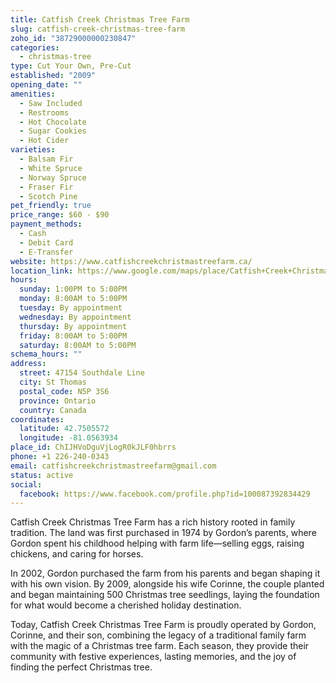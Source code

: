 ```yaml
---
title: Catfish Creek Christmas Tree Farm
slug: catfish-creek-christmas-tree-farm
zoho_id: "38729000000230847"
categories:
  - christmas-tree
type: Cut Your Own, Pre-Cut
established: "2009"
opening_date: ""
amenities:
  - Saw Included
  - Restrooms
  - Hot Chocolate
  - Sugar Cookies
  - Hot Cider
varieties:
  - Balsam Fir
  - White Spruce
  - Norway Spruce
  - Fraser Fir
  - Scotch Pine
pet_friendly: true
price_range: $60 - $90
payment_methods:
  - Cash
  - Debit Card
  - E-Transfer
website: https://www.catfishcreekchristmastreefarm.ca/
location_link: https://www.google.com/maps/place/Catfish+Creek+Christmas+Tree+Farm/@42.750557199999996,-81.05639339999999,14z/data=!4m8!1m2!2m1!1sCatfish+Creek+Christmas+Tree+Farm!3m4!1s0x882e63e582035a1d:0xbbae5b48174b42d2!8m2!3d42.750557199999996!4d-81.05639339999999
hours:
  sunday: 1:00PM to 5:00PM
  monday: 8:00AM to 5:00PM
  tuesday: By appointment
  wednesday: By appointment
  thursday: By appointment
  friday: 8:00AM to 5:00PM
  saturday: 8:00AM to 5:00PM
schema_hours: ""
address:
  street: 47154 Southdale Line
  city: St Thomas
  postal_code: N5P 3S6
  province: Ontario
  country: Canada
coordinates:
  latitude: 42.7505572
  longitude: -81.0563934
place_id: ChIJHVoDguVjLogR0kJLF0hbrrs
phone: +1 226-240-0343
email: catfishcreekchristmastreefarm@gmail.com
status: active
social:
  facebook: https://www.facebook.com/profile.php?id=100087392834429
---
```


Catfish Creek Christmas Tree Farm has a rich history rooted in family tradition. The land was first purchased in 1974 by Gordon’s parents, where Gordon spent his childhood helping with farm life—selling eggs, raising chickens, and caring for horses.

In 2002, Gordon purchased the farm from his parents and began shaping it with his own vision. By 2009, alongside his wife Corinne, the couple planted and began maintaining 500 Christmas tree seedlings, laying the foundation for what would become a cherished holiday destination.

Today, Catfish Creek Christmas Tree Farm is proudly operated by Gordon, Corinne, and their son, combining the legacy of a traditional family farm with the magic of a Christmas tree farm. Each season, they provide their community with festive experiences, lasting memories, and the joy of finding the perfect Christmas tree.